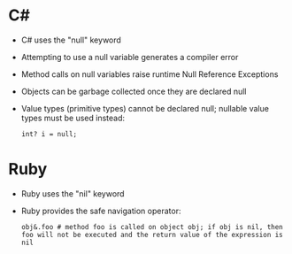 # C#
- C# uses the "null" keyword
- Attempting to use a null variable generates a compiler error
- Method calls on null variables raise runtime Null Reference Exceptions
- Objects can be garbage collected once they are declared null
- Value types (primitive types) cannot be declared null; nullable value types must be used instead:
    
    `int? i = null;`

# Ruby
- Ruby uses the "nil" keyword
- Ruby provides the safe navigation operator:
    
    `obj&.foo # method foo is called on object obj; if obj is nil, then foo will not be executed and the return value of the expression is nil`
